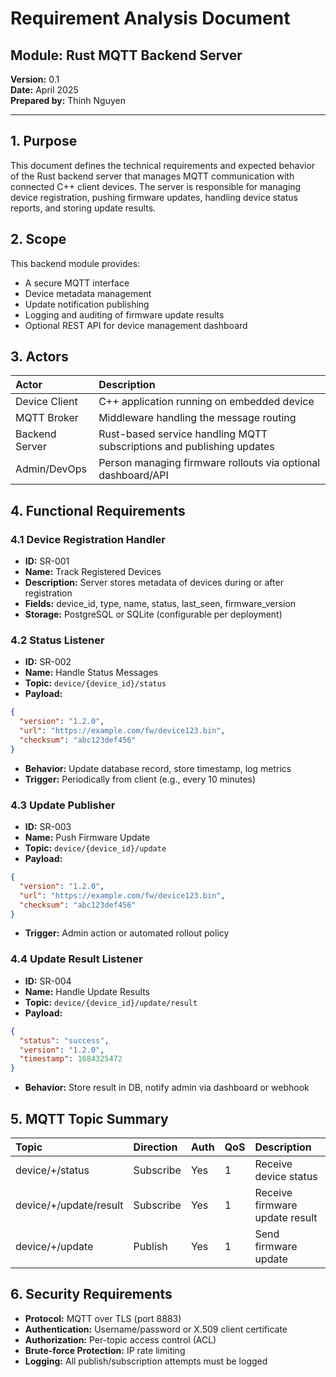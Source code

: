 # Requirement Analysis Document

## Module: Rust MQTT Backend Server

**Version:** 0.1  
**Date:** April 2025  
**Prepared by:** Thinh Nguyen

---

## 1. Purpose
This document defines the technical requirements and expected behavior of the Rust backend server that manages MQTT communication with connected C++ client devices. The server is responsible for managing device registration, pushing firmware updates, handling device status reports, and storing update results.

## 2. Scope
This backend module provides:
- A secure MQTT interface
- Device metadata management
- Update notification publishing
- Logging and auditing of firmware update results
- Optional REST API for device management dashboard

## 3. Actors
| Actor | Description |
| :--- | :--- |
| Device Client | C++ application running on embedded device |
| MQTT Broker | Middleware handling the message routing |
| Backend Server | Rust-based service handling MQTT subscriptions and publishing updates |
| Admin/DevOps | Person managing firmware rollouts via optional dashboard/API |

## 4. Functional Requirements

### 4.1 Device Registration Handler
- **ID:** SR-001
- **Name:** Track Registered Devices
- **Description:** Server stores metadata of devices during or after registration
- **Fields:** device_id, type, name, status, last_seen, firmware_version
- **Storage:** PostgreSQL or SQLite (configurable per deployment)

### 4.2 Status Listener
- **ID:** SR-002
- **Name:** Handle Status Messages
- **Topic:** `device/{device_id}/status`
- **Payload:**
```json
{
  "version": "1.2.0",
  "url": "https://example.com/fw/device123.bin",
  "checksum": "abc123def456"
}
```
- **Behavior:** Update database record, store timestamp, log metrics
- **Trigger:** Periodically from client (e.g., every 10 minutes)

### 4.3 Update Publisher
- **ID:** SR-003
- **Name:** Push Firmware Update
- **Topic:** `device/{device_id}/update`
- **Payload:**
```json
{
  "version": "1.2.0",
  "url": "https://example.com/fw/device123.bin",
  "checksum": "abc123def456"
}
```
- **Trigger:** Admin action or automated rollout policy

### 4.4 Update Result Listener
- **ID:** SR-004
- **Name:** Handle Update Results
- **Topic:** `device/{device_id}/update/result`
- **Payload:**
```json
{
  "status": "success",
  "version": "1.2.0",
  "timestamp": 1684325472
}
```
- **Behavior:** Store result in DB, notify admin via dashboard or webhook

## 5. MQTT Topic Summary
| Topic | Direction | Auth | QoS | Description |
| :--- | :--- | :--- | :--- | :--- |
| device/+/status | Subscribe | Yes | 1 | Receive device status |
| device/+/update/result | Subscribe | Yes | 1 | Receive firmware update result |
| device/+/update | Publish | Yes | 1 | Send firmware update |

## 6. Security Requirements
- **Protocol:** MQTT over TLS (port 8883)
- **Authentication:** Username/password or X.509 client certificate
- **Authorization:** Per-topic access control (ACL)
- **Brute-force Protection:** IP rate limiting
- **Logging:** All publish/subscription attempts must be logged
